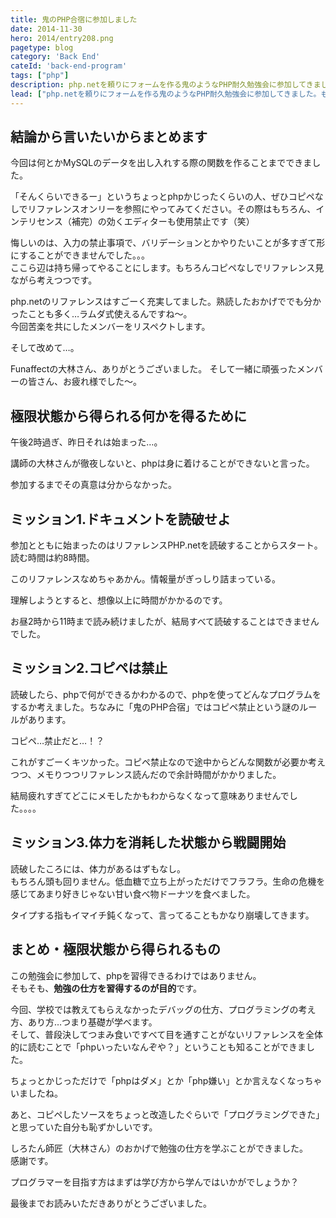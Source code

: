 ```yaml
---
title: 鬼のPHP合宿に参加しました
date: 2014-11-30
hero: 2014/entry208.png
pagetype: blog
category: 'Back End'
cateId: 'back-end-program'
tags: ["php"]
description: php.netを頼りにフォームを作る鬼のようなPHP耐久勉強会に参加してきました。もはや空前のともしび、いつお迎えが来ても分からない状態なくらい憔悴しきってますが、記憶が薄れぬうちに綴ります…。
lead: ["php.netを頼りにフォームを作る鬼のようなPHP耐久勉強会に参加してきました。もはや空前のともしび、いつお迎えが来ても分からない状態なくらい憔悴しきってますが、記憶が薄れぬうちに綴ります…。"]
---
```

## 結論から言いたいからまとめます
今回は何とかMySQLのデータを出し入れする際の関数を作ることまでできました。

「そんくらいできるー」というちょっとphpかじったくらいの人、ぜひコピペなしでリファレンスオンリーを参照にやってみてください。その際はもちろん、インテリセンス（補完）の効くエディターも使用禁止です（笑）


悔しいのは、入力の禁止事項で、バリデーションとかやりたいことが多すぎて形にすることができませんでした。。。<br>
ここら辺は持ち帰ってやることにします。もちろんコピペなしでリファレンス見ながら考えつつです。

php.netのリファレンスはすごーく充実してました。熟読したおかげででも分かったことも多く…ラムダ式使えるんですね～。<br>
今回苦楽を共にしたメンバーをリスペクトします。

そして改めて…。

Funaffectの大林さん、ありがとうございました。
そして一緒に頑張ったメンバーの皆さん、お疲れ様でした～。

## 極限状態から得られる何かを得るために
午後2時過ぎ、昨日それは始まった…。

講師の大林さんが徹夜しないと、phpは身に着けることができないと言った。

参加するまでその真意は分からなかった。

## ミッション1.ドキュメントを読破せよ
参加とともに始まったのはリファレンスPHP.netを読破することからスタート。
読む時間は約8時間。

このリファレンスなめちゃあかん。情報量がぎっしり詰まっている。

理解しようとすると、想像以上に時間がかかるのです。

お昼2時から11時まで読み続けましたが、結局すべて読破することはできませんでした。
## ミッション2.コピペは禁止
読破したら、phpで何ができるかわかるので、phpを使ってどんなプログラムをするか考えました。ちなみに「鬼のPHP合宿」ではコピペ禁止という謎のルールがあります。

コピペ…禁止だと…！？

これがすごーくキツかった。コピペ禁止なので途中からどんな関数が必要か考えつつ、メモりつつリファレンス読んだので余計時間がかかりました。

結局疲れすぎてどこにメモしたかもわからなくなって意味ありませんでした。。。。
## ミッション3.体力を消耗した状態から戦闘開始
読破したころには、体力があるはずもなし。<br>
もちろん頭も回りません。低血糖で立ち上がっただけでフラフラ。生命の危機を感じてあまり好きじゃない甘い食べ物ドーナツを食べました。

タイプする指もイマイチ鈍くなって、言ってることもかなり崩壊してきます。
## まとめ・極限状態から得られるもの
この勉強会に参加して、phpを習得できるわけではありません。<br>
そもそも、**勉強の仕方を習得するのが目的**です。

今回、学校では教えてもらえなかったデバッグの仕方、プログラミングの考え方、あり方…つまり基礎が学べます。<br>
そして、普段決してつまみ食いですべて目を通すことがないリファレンスを全体的に読むことで「phpいったいなんぞや？」ということも知ることができました。

ちょっとかじっただけで「phpはダメ」とか「php嫌い」とか言えなくなっちゃいましたね。

あと、コピペしたソースをちょっと改造したぐらいで「プログラミングできた」と思っていた自分も恥ずかしいです。

しろたん師匠（大林さん）のおかげで勉強の仕方を学ぶことができました。<br>
感謝です。

プログラマーを目指す方はまずは学び方から学んではいかがでしょうか？

最後までお読みいただきありがとうございました。
